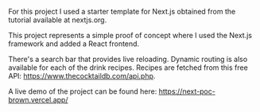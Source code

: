 
For this project I used a starter template for Next.js obtained from the tutorial available at nextjs.org. 

This project represents a simple proof of concept where I used the Next.js framework and added a React frontend. 

There's a search bar that provides live reloading. Dynamic routing is also
available for each of the drink recipes. Recipes are fetched from this free API: 
https://www.thecocktaildb.com/api.php.

A live demo of the project can be found here: 
https://next-poc-brown.vercel.app/